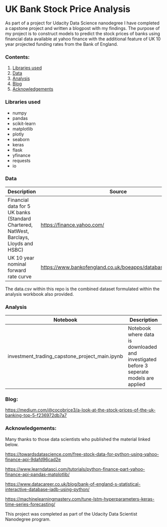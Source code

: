 # UK Bank Stock Price Analysis

As part of a project for Udacity Data Science nanodegree I have completed a capstone project and written a blogpost with my findings. The purpose of my project is to construct models to predict the stock prices of banks using financial data available at yahoo finance with the additional feature of UK 10 year projected funding rates from the Bank of England. 

### Contents:
1. [Libraries used](#libraries-used)
2. [Data](#data)
3. [Analysis](#analysis)
4. [Blog](#blog)
5. [Acknowledgements](#acknowledgements)

### **Libraries used**
* numpy
* pandas
* scikit-learn
* matplotlib
* plotly
* seaborn
* keras
* flask
* yfinance
* requests
* io

### **Data**
|           Description                      |                    Source                      |
|--------------------------------------------|------------------------------------------------|
| Financial data for 5 UK banks (Standard Chartered, NatWest, Barclays, Lloyds and HSBC)   | https://finance.yahoo.com/|
| UK 10 year nominal forward rate curve      | https://www.bankofengland.co.uk/boeapps/database/default.asp/|

The data.csv within this repo is the combined dataset formulated within the analysis workbook also provided. 

### **Analysis**
|   Notebook      | Description |
|---|---|
| investment_trading_capstone_project_main.ipynb | Notebook where data is downloaded and investigated before 3 seperate models are applied |

### **Blog**:
https://medium.com/@cocobrice3/a-look-at-the-stock-prices-of-the-uk-banking-top-5-f236972db7a7

### **Acknowledgements**:
Many thanks to those data scientists who published the material linked below.

https://towardsdatascience.com/free-stock-data-for-python-using-yahoo-finance-api-9dafd96cad2e

https://www.learndatasci.com/tutorials/python-finance-part-yahoo-finance-api-pandas-matplotlib/

https://www.datacareer.co.uk/blog/bank-of-england-s-statistical-interactive-database-iadb-using-python/

https://machinelearningmastery.com/tune-lstm-hyperparameters-keras-time-series-forecasting/

This project was completed as part of the Udacity Data Scientist Nanodegree program.
